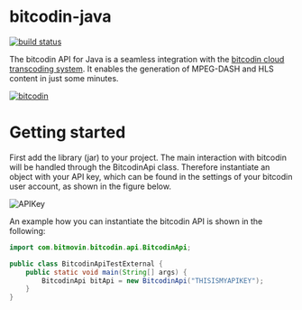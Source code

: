 # bitcodin-java
[![build status](https://travis-ci.org/bitmovin/bitcodin-java.svg)](https://travis-ci.org/bitmovin/bitcodin-java)

The bitcodin API for Java is a seamless integration with the [bitcodin cloud transcoding system](http://www.bitcodin.com). It enables the generation of MPEG-DASH and HLS content in just some minutes.

[![bitcodin](http://www.bitmovin.net/wp-content/uploads/2015/03/General-Try-Now-1024x538.jpg)](http://www.bitcodin.com)

# Getting started

First add the library (jar) to your project. The main interaction with bitcodin will be handled through the BitcodinApi class. Therefore instantiate an object with your API key, which can be found in the settings of your bitcodin user account, as shown in the figure below.

![APIKey](http://www.bitcodin.com/wp-content/uploads/2015/06/api_key.png)

An example how you can instantiate the bitcodin API is shown in the following:

```java
import com.bitmovin.bitcodin.api.BitcodinApi;

public class BitcodinApiTestExternal {
    public static void main(String[] args) {
        BitcodinApi bitApi = new BitcodinApi("THISISMYAPIKEY");
    }
}
```

